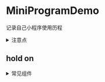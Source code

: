 # MiniProgramDemo
记录自己小程序使用历程
<details>
  <summary>注意点</summary>
1. 全局配置与页面配置
页面配置会覆盖全局配置，如未设置页面配置会使用全局配置
例如：app.json和page.json下的navigationBarBackgroundColor,page.json会覆盖app.json
2. 绝对路径与相对路径
绝对路径以"/"开头，相对路径以"../"开头，一般可以相互通用
3. wx.navigateTo与wx.redirectTo差异
跳转时，调用的生命周期不同，前者会调用onHide后者会调用onUnload
4. catchtap与bindtap
非冒泡与冒泡
5. template与component
相同：都是组件化
不同：template主要是展示，而component拥有自己的js
使用：普通展示用template，较强逻辑使用component
</details>

## hold on

<details>
  <summary>常见组件</summary>
1. 跑马灯(pages/marquee)
* 单文本循环播放
* 单文本循环衔接播放
* 单文本左右横跳

2. 视图选择器(pages/pickerview)
* 地区选择器

3. 登录页(pages/login)
* 一般登录页

4. 列表选择(pages/checkbox)
* 单选
* 多选
</details>

